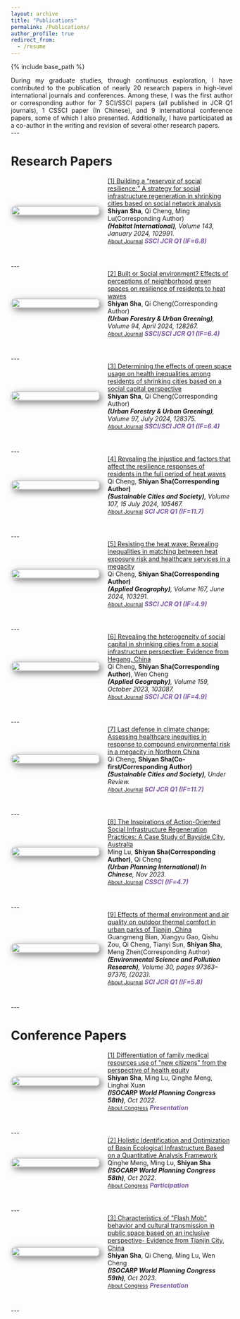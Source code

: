 ```yaml
---
layout: archive
title: "Publications"
permalink: /Publications/
author_profile: true
redirect_from:
  - /resume
---
```


{% include base_path %}

<div class="col-sm-9" style="display: flex; align-items: center; padding-left: 0px; text-align: justify;">
During my graduate studies, through continuous exploration, I have contributed to the publication of nearly 20 research papers in high-level international journals and conferences. Among these, I was the first author or corresponding author for 7 SCI/SSCI papers (all published in JCR Q1 journals), 1 CSSCI paper (In Chinese), and 9 international conference papers, some of which I also presented. Additionally, I have participated as a co-author in the writing and revision of several other research papers.
 </div>
---

Research Papers
======

<div class="pub-row" style="display: flex; align-items: center; flex-wrap: wrap; margin-bottom: 40px;">
  <div class="col-sm-3 abbr" style="flex: 0 0 200px; margin-right: 20px; padding-left: 0;">
    <img src="/images/11. habitat.png" class="teaser img-fluid z-depth-1" style="width: 100%; height: auto; box-shadow: 5px 5px 15px rgba(0,0,0,0.5); border: 1px solid #CCCCCC; border-radius: 10px;">
  </div>

  <div class="col-sm-9" style="flex: 1; padding-left: 0;">
    <div>
      <div class="title"><a href="https://www.sciencedirect.com/science/article/pii/S0197397523002515">[1] Building a “reservoir of social resilience:” A strategy for social infrastructure regeneration in shrinking cities based on social network analysis</a></div>
      <div class="author"><strong>Shiyan Sha</strong>, Qi Cheng, Ming Lu(Corresponding Author)</div>
      <div class="periodical"><em><strong>(Habitat International)</strong>, Volume 143, January 2024, 102991.</em></div>
      <div class="links">
        <a href="https://www.sciencedirect.com/journal/habitat-international" class="btn btn-sm z-depth-0" role="button" target="_blank" style="font-size:12px;">About Journal</a>
        <strong><i style="color:#7b5aa6">SSCI JCR Q1 (IF=6.8)</i></strong>
      </div>
    </div>
  </div>
</div>
---

<div class="pub-row" style="display: flex; align-items: center; flex-wrap: wrap; margin-bottom: 40px;">
  <div class="col-sm-3 abbr" style="flex: 0 0 200px; margin-right: 20px; padding-left: 0;">
    <img src="/images/ufug.png" class="teaser img-fluid z-depth-1" style="width: 100%; height: auto; box-shadow: 5px 5px 15px rgba(0,0,0,0.5); border: 1px solid #CCCCCC; border-radius: 10px;">
  </div>

  <div class="col-sm-9" style="flex: 1; padding-left: 0;">
    <div>
      <div class="title"><a href="https://www.sciencedirect.com/science/article/pii/S1618866724000657">[2] Built or Social environment? Effects of perceptions of neighborhood green spaces on resilience of residents to heat waves</a></div>
      <div class="author"><strong>Shiyan Sha</strong>, Qi Cheng(Corresponding Author)</div>
      <div class="periodical"><em><strong>(Urban Forestry & Urban Greening)</strong>, Volume 94, April 2024, 128267.</em></div>
      <div class="links">
        <a href="https://www.sciencedirect.com/journal/urban-forestry-and-urban-greening" class="btn btn-sm z-depth-0" role="button" target="_blank" style="font-size:12px;">About Journal</a>
        <strong><i style="color:#7b5aa6">SSCI/SCI JCR Q1 (IF=6.4)</i></strong>
      </div>
    </div>
  </div>
</div>
---

<div class="pub-row" style="display: flex; align-items: center; flex-wrap: wrap; margin-bottom: 40px;">
  <div class="col-sm-3 abbr" style="flex: 0 0 200px; margin-right: 20px; padding-left: 0;">
    <img src="/images/ufug2.png" class="teaser img-fluid z-depth-1" style="width: 100%; height: auto; box-shadow: 5px 5px 15px rgba(0,0,0,0.5); border: 1px solid #CCCCCC; border-radius: 10px;">
  </div>

  <div class="col-sm-9" style="flex: 1; padding-left: 0;">
    <div>
      <div class="title"><a href="https://www.sciencedirect.com/science/article/pii/S1618866724001730">[3] Determining the effects of green space usage on health inequalities among residents of shrinking cities based on a social capital perspective</a></div>
      <div class="author"><strong>Shiyan Sha</strong>, Qi Cheng(Corresponding Author)</div>
      <div class="periodical"><em><strong>(Urban Forestry & Urban Greening)</strong>, Volume 97, July 2024, 128375.</em></div>
      <div class="links">
        <a href="https://www.sciencedirect.com/journal/urban-forestry-and-urban-greening" class="btn btn-sm z-depth-0" role="button" target="_blank" style="font-size:12px;">About Journal</a>
        <strong><i style="color:#7b5aa6">SSCI/SCI JCR Q1 (IF=6.4)</i></strong>
      </div>
    </div>
  </div>
</div>
---

<div class="pub-row" style="display: flex; align-items: center; flex-wrap: wrap; margin-bottom: 40px;">
  <div class="col-sm-3 abbr" style="flex: 0 0 200px; margin-right: 20px; padding-left: 0;">
    <img src="/images/scs.png" class="teaser img-fluid z-depth-1" style="width: 100%; height: auto; box-shadow: 5px 5px 15px rgba(0,0,0,0.5); border: 1px solid #CCCCCC; border-radius: 10px;">
  </div>

  <div class="col-sm-9" style="flex: 1; padding-left: 0;">
    <div>
      <div class="title"><a href="https://www.sciencedirect.com/science/article/pii/S2210670724002944">[4] Revealing the injustice and factors that affect the resilience responses of residents in the full period of heat waves</a></div>
      <div class="author">Qi Cheng, <strong>Shiyan Sha(Corresponding Author)</strong></div>
      <div class="periodical"><em><strong>(Sustainable Cities and Society)</strong>, Volume 107, 15 July 2024, 105467.</em></div>
      <div class="links">
        <a href="https://www.sciencedirect.com/journal/sustainable-cities-and-society" class="btn btn-sm z-depth-0" role="button" target="_blank" style="font-size:12px;">About Journal</a>
        <strong><i style="color:#7b5aa6">SCI JCR Q1 (IF=11.7)</i></strong>
      </div>
    </div>
  </div>
</div>
---

<div class="pub-row" style="display: flex; align-items: center; flex-wrap: wrap; margin-bottom: 40px;">
  <div class="col-sm-3 abbr" style="flex: 0 0 200px; margin-right: 20px; padding-left: 0;">
    <img src="/images/japg.png" class="teaser img-fluid z-depth-1" style="width: 100%; height: auto; box-shadow: 5px 5px 15px rgba(0,0,0,0.5); border: 1px solid #CCCCCC; border-radius: 10px;">
  </div>

  <div class="col-sm-9" style="flex: 1; padding-left: 0;">
    <div>
      <div class="title"><a href="https://www.sciencedirect.com/science/article/pii/S0143622824000961">[5] Resisting the heat wave: Revealing inequalities in matching between heat exposure risk and healthcare services in a megacity</a></div>
      <div class="author">Qi Cheng, <strong>Shiyan Sha(Corresponding Author)</strong></div>
      <div class="periodical"><em><strong>(Applied Geography)</strong>, Volume 167, June 2024, 103291.</em></div>
      <div class="links">
        <a href="https://www.sciencedirect.com/journal/applied-geography" class="btn btn-sm z-depth-0" role="button" target="_blank" style="font-size:12px;">About Journal</a>
        <strong><i style="color:#7b5aa6">SSCI JCR Q1 (IF=4.9)</i></strong>
      </div>
    </div>
  </div>
</div>
---

<div class="pub-row" style="display: flex; align-items: center; flex-wrap: wrap; margin-bottom: 40px;">
  <div class="col-sm-3 abbr" style="flex: 0 0 200px; margin-right: 20px; padding-left: 0;">
    <img src="/images/japg2.png" class="teaser img-fluid z-depth-1" style="width: 100%; height: auto; box-shadow: 5px 5px 15px rgba(0,0,0,0.5); border: 1px solid #CCCCCC; border-radius: 10px;">
  </div>

  <div class="col-sm-9" style="flex: 1; padding-left: 0;">
    <div>
      <div class="title"><a href="https://www.sciencedirect.com/science/article/pii/S0143622823002187">[6] Revealing the heterogeneity of social capital in shrinking cities from a social infrastructure perspective: Evidence from Hegang, China</a></div>
      <div class="author">Qi Cheng, <strong>Shiyan Sha(Corresponding Author)</strong>, Wen Cheng</div>
      <div class="periodical"><em><strong>(Applied Geography)</strong>, Volume 159, October 2023, 103087.</em></div>
      <div class="links">
        <a href="https://www.sciencedirect.com/journal/applied-geography" class="btn btn-sm z-depth-0" role="button" target="_blank" style="font-size:12px;">About Journal</a>
        <strong><i style="color:#7b5aa6">SSCI JCR Q1 (IF=4.9)</i></strong>
      </div>
    </div>
  </div>
</div>
---

<div class="pub-row" style="display: flex; align-items: center; flex-wrap: wrap; margin-bottom: 40px;">
  <div class="col-sm-3 abbr" style="flex: 0 0 200px; margin-right: 20px; padding-left: 0;">
    <img src="/images/profile.png" class="teaser img-fluid z-depth-1" style="width: 100%; height: auto; box-shadow: 5px 5px 15px rgba(0,0,0,0.5); border: 1px solid #CCCCCC; border-radius: 10px;">
  </div>

  <div class="col-sm-9" style="flex: 1; padding-left: 0;">
    <div>
      <div class="title"><a href="">[7] Last defense in climate change: Assessing healthcare inequities in response to compound environmental risk in a megacity in Northern China</a></div>
      <div class="author">Qi Cheng, <strong>Shiyan Sha(Co-first/Corresponding Author)</strong></div>
      <div class="periodical"><em><strong>(Sustainable Cities and Society)</strong>, Under Review.</em></div>
      <div class="links">
        <a href="https://www.sciencedirect.com/journal/sustainable-cities-and-society" class="btn btn-sm z-depth-0" role="button" target="_blank" style="font-size:12px;">About Journal</a>
        <strong><i style="color:#7b5aa6">SCI JCR Q1 (IF=11.7)</i></strong>
      </div>
    </div>
  </div>
</div>
---

<div class="pub-row" style="display: flex; align-items: center; flex-wrap: wrap; margin-bottom: 40px;">
  <div class="col-sm-3 abbr" style="flex: 0 0 200px; margin-right: 20px; padding-left: 0;">
    <img src="/images/1. UPI.png" class="teaser img-fluid z-depth-1" style="width: 100%; height: auto; box-shadow: 5px 5px 15px rgba(0,0,0,0.5); border: 1px solid #CCCCCC; border-radius: 10px;">
  </div>

  <div class="col-sm-9" style="flex: 1; padding-left: 0;">
    <div>
      <div class="title"><a href="https://kns.cnki.net/kcms2/article/abstract?v=f1ZyUc11mdpLmdmLn36iDuD3xMoT0DHr8HmGn7E80y97tPlyyn-t_rpAv6V_4nqKnsz8ykOZOclF3m3aNr6J8F2Ilw6F3FPoduiy2356-GrdER6bc4Krlt3-7LaHeQN_8N4o3oU6bJI=&uniplatform=NZKPT&language=CHS">[8] The Inspirations of Action-Oriented Social Infrastructure Regeneration Practices: A Case Study of Bayside City, Australia</a></div>
      <div class="author">Ming Lu, <strong>Shiyan Sha(Corresponding Author)</strong>, Qi Cheng</div>
      <div class="periodical"><em><strong>(Urban Planning International) In Chinese</strong>, Nov 2023.</em></div>
      <div class="links">
        <a href="https://navi.cnki.net/knavi/journals/GWCG/detail?uniplatform=NZKPT" class="btn btn-sm z-depth-0" role="button" target="_blank" style="font-size:12px;">About Journal</a>
        <strong><i style="color:#7b5aa6">CSSCI (IF=4.7)</i></strong>
      </div>
    </div>
  </div>
</div>
---

<div class="pub-row" style="display: flex; align-items: center; flex-wrap: wrap; margin-bottom: 40px;">
  <div class="col-sm-3 abbr" style="flex: 0 0 200px; margin-right: 20px; padding-left: 0;">
    <img src="/images/espr.png" class="teaser img-fluid z-depth-1" style="width: 100%; height: auto; box-shadow: 5px 5px 15px rgba(0,0,0,0.5); border: 1px solid #CCCCCC; border-radius: 10px;">
  </div>

  <div class="col-sm-9" style="flex: 1; padding-left: 0;">
    <div>
      <div class="title"><a href="https://link.springer.com/article/10.1007/s11356-023-29130-3">[9] Effects of thermal environment and air quality on outdoor thermal comfort in urban parks of Tianjin, China</a></div>
      <div class="author">Guangmeng Bian, Xiangyu Gao, Qishu Zou, Qi Cheng, Tianyi Sun, <strong>Shiyan Sha</strong>, Meng Zhen(Corresponding Author)</div>
      <div class="periodical"><em><strong>(Environmental Science and Pollution Research)</strong>, Volume 30, pages 97363–97376, (2023).</em></div>
      <div class="links">
        <a href="https://link.springer.com/journal/11356" class="btn btn-sm z-depth-0" role="button" target="_blank" style="font-size:12px;">About Journal</a>
        <strong><i style="color:#7b5aa6">SCI JCR Q1 (IF=5.8)</i></strong>
      </div>
    </div>
  </div>
</div>
---

Conference Papers
======
<div class="pub-row" style="display: flex; align-items: center; flex-wrap: wrap; margin-bottom: 40px;">
  <div class="col-sm-3 abbr" style="flex: 0 0 200px; margin-right: 20px; padding-left: 0;">
    <img src="/images/C3.png" class="teaser img-fluid z-depth-1" style="width: 100%; height: auto; box-shadow: 5px 5px 15px rgba(0,0,0,0.5); border: 1px solid #CCCCCC; border-radius: 10px;">
  </div>

  <div class="col-sm-9" style="flex: 1; padding-left: 0;">
    <div>
      <div class="title"><a href="https://isocarp.org/app/uploads/2023/06/ISOCARP_2022_Sha_ISO354.pdf">[1] Differentiation of family medical resources use of "new citizens" from the perspective of health equity</a></div>
      <div class="author"><strong>Shiyan Sha</strong>, Ming Lu, Qinghe Meng, Linghai Xuan</div>
      <div class="periodical"><em><strong>(ISOCARP World Planning Congress 58th)</strong>, Oct 2022.</em></div>
      <div class="links">
        <a href="https://isocarp.org" class="btn btn-sm z-depth-0" role="button" target="_blank" style="font-size:12px;">About Congress</a>
        <strong><i style="color:#7b5aa6">Presentation</i></strong>
      </div>
    </div>
  </div>
</div>
---

<div class="pub-row" style="display: flex; align-items: center; flex-wrap: wrap; margin-bottom: 40px;">
  <div class="col-sm-3 abbr" style="flex: 0 0 200px; margin-right: 20px; padding-left: 0;">
    <img src="/images/C4.png" class="teaser img-fluid z-depth-1" style="width: 100%; height: auto; box-shadow: 5px 5px 15px rgba(0,0,0,0.5); border: 1px solid #CCCCCC; border-radius: 10px;">
  </div>

  <div class="col-sm-9" style="flex: 1; padding-left: 0;">
    <div>
      <div class="title"><a href="https://isocarp.org/app/uploads/2023/05/ISOCARP_2022_Meng_ISO319.pdf">[2] Holistic Identification and Optimization of Basin Ecological Infrastructure Based on a Quantitative Analysis Framework</a></div>
      <div class="author">Qinghe Meng, Ming Lu, <strong>Shiyan Sha</strong></div>
      <div class="periodical"><em><strong>(ISOCARP World Planning Congress 58th)</strong>, Oct 2022.</em></div>
      <div class="links">
        <a href="https://isocarp.org" class="btn btn-sm z-depth-0" role="button" target="_blank" style="font-size:12px;">About Congress</a>
        <strong><i style="color:#7b5aa6">Participation</i></strong>
      </div>
    </div>
  </div>
</div>
---

<div class="pub-row" style="display: flex; align-items: center; flex-wrap: wrap; margin-bottom: 40px;">
  <div class="col-sm-3 abbr" style="flex: 0 0 200px; margin-right: 20px; padding-left: 0;">
    <img src="/images/C5.png" class="teaser img-fluid z-depth-1" style="width: 100%; height: auto; box-shadow: 5px 5px 15px rgba(0,0,0,0.5); border: 1px solid #CCCCCC; border-radius: 10px;">
  </div>

  <div class="col-sm-9" style="flex: 1; padding-left: 0;">
    <div>
      <div class="title"><a href="https://Shiyan-Sha.github.io/files/5. Characteristics of "Flash Mob" behavior and cultural transmission in public space based on an inclusive perspective- Evidence from Tianjin City, China.pdf">[3] Characteristics of "Flash Mob" behavior and cultural transmission in public space based on an inclusive perspective- Evidence from Tianjin City, China</a></div>
      <div class="author"><strong>Shiyan Sha</strong>, Qi Cheng, Ming Lu, Wen Cheng</div>
      <div class="periodical"><em><strong>(ISOCARP World Planning Congress 59th)</strong>, Oct 2023.</em></div>
      <div class="links">
        <a href="https://isocarp.org" class="btn btn-sm z-depth-0" role="button" target="_blank" style="font-size:12px;">About Congress</a>
        <strong><i style="color:#7b5aa6">Presentation</i></strong>
      </div>
    </div>
  </div>
</div>
---
